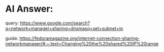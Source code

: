 # AI Answer:
query: https://www.google.com/search?q=network+manager+sharing+dnsmasq+set+subnet+ip

guide: https://fedoramagazine.org/internet-connection-sharing-networkmanager/#:~:text=Changing%20the%20shared%20IP%20range
